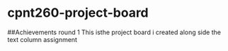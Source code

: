 # cpnt260-project-board
##Achievements round 1
This isthe project board i created along side the text column assignment 
